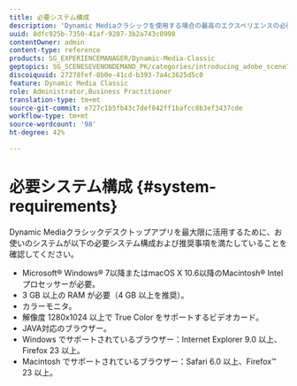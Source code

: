 ```yaml
---
title: 必要システム構成
description: 'Dynamic Mediaクラシックを使用する場合の最高のエクスペリエンスの必要システム構成を説明します。 '
uuid: 8dfc925b-7350-41af-9207-3b2a743c0998
contentOwner: admin
content-type: reference
products: SG_EXPERIENCEMANAGER/Dynamic-Media-Classic
geptopics: SG_SCENESEVENONDEMAND_PK/categories/introducing_adobe_scene7
discoiquuid: 27278fef-8b0e-41cd-b393-7a4c3625d5c0
feature: Dynamic Media Classic
role: Administrator,Business Practitioner
translation-type: tm+mt
source-git-commit: e727c1b5fb43c7def842ff1bafcc8b3ef3437cde
workflow-type: tm+mt
source-wordcount: '98'
ht-degree: 42%

---
```



# 必要システム構成 {#system-requirements}

Dynamic Mediaクラシックデスクトップアプリを最大限に活用するために、お使いのシステムが以下の必要システム構成および推奨事項を満たしていることを確認してください。

* Microsoft® Windows® 7以降またはmacOS X 10.6以降のMacintosh® Intelプロセッサーが必要。
* 3 GB 以上の RAM が必要（4 GB 以上を推奨）。
* カラーモニタ。
* 解像度 1280x1024 以上で True Color をサポートするビデオカード。
* JAVA対応のブラウザー。
* Windows でサポートされているブラウザー：Internet Explorer 9.0 以上、Firefox 23 以上。
* Macintosh でサポートされているブラウザー：Safari 6.0 以上、Firefox™ 23 以上。

